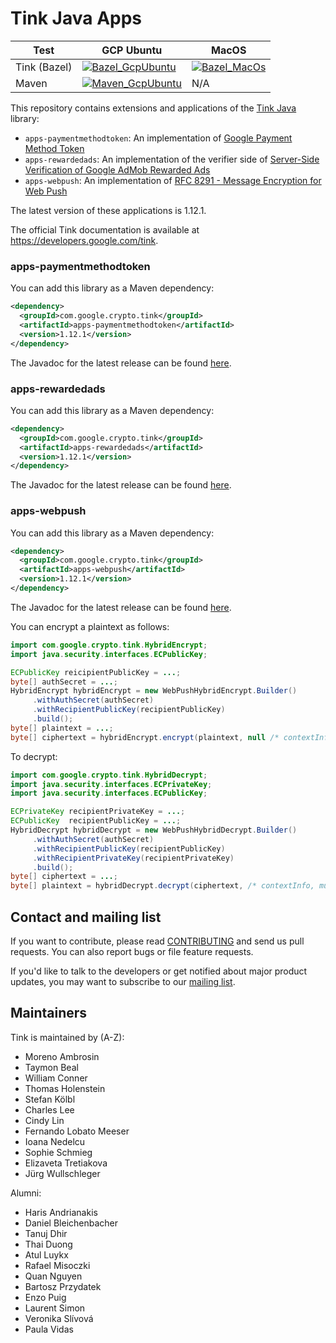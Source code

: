 # Tink Java Apps

<!-- GCP Ubuntu --->

[tink_java_apps_bazel_badge_gcp_ubuntu]: https://storage.googleapis.com/tink-kokoro-build-badges/tink-java-apps-bazel-gcp-ubuntu.svg
[tink_java_apps_maven_badge_gcp_ubuntu]: https://storage.googleapis.com/tink-kokoro-build-badges/tink-java-apps-maven-gcp-ubuntu.svg

<!-- MacOS --->

[tink_java_apps_bazel_badge_macos]: https://storage.googleapis.com/tink-kokoro-build-badges/tink-java-apps-bazel-macos-external.svg

**Test**     | **GCP Ubuntu**                                                 | **MacOS**
------------ | -------------------------------------------------------------- | ---------
Tink (Bazel) | [![Bazel_GcpUbuntu][tink_java_apps_bazel_badge_gcp_ubuntu]](#) | [![Bazel_MacOs][tink_java_apps_bazel_badge_macos]](#)
Maven        | [![Maven_GcpUbuntu][tink_java_apps_maven_badge_gcp_ubuntu]](#) | N/A

This repository contains extensions and applications of the
[Tink Java](https://github.com/tink-crypto/tink-java) library:

*   `apps-paymentmethodtoken`: An implementation of
    [Google Payment Method Token](https://developers.google.com/pay/api/payment-data-cryptography)
*   `apps-rewardedads`: An implementation of the verifier side of
    [Server-Side Verification of Google AdMob Rewarded Ads](https://developers.google.com/admob/android/ssv)
*   `apps-webpush`: An implementation of
    [RFC 8291 - Message Encryption for Web Push](https://www.rfc-editor.org/rfc/rfc8291)

The latest version of these applications is 1.12.1.

The official Tink documentation is available at
https://developers.google.com/tink.

### apps-paymentmethodtoken

You can add this library as a Maven dependency:

```xml
<dependency>
  <groupId>com.google.crypto.tink</groupId>
  <artifactId>apps-paymentmethodtoken</artifactId>
  <version>1.12.1</version>
</dependency>
```

The Javadoc for the latest release can be found
[here](https://tink-crypto.github.io/tink-java-apps/javadoc/apps-paymentmethodtoken/1.12.1/).

### apps-rewardedads

You can add this library as a Maven dependency:

```xml
<dependency>
  <groupId>com.google.crypto.tink</groupId>
  <artifactId>apps-rewardedads</artifactId>
  <version>1.12.1</version>
</dependency>
```

The Javadoc for the latest release can be found
[here](https://tink-crypto.github.io/tink-java-apps/javadoc/apps-rewardedads/1.12.1/).

### apps-webpush

You can add this library as a Maven dependency:

```xml
<dependency>
  <groupId>com.google.crypto.tink</groupId>
  <artifactId>apps-webpush</artifactId>
  <version>1.12.1</version>
</dependency>
```

The Javadoc for the latest release can be found
[here](https://tink-crypto.github.io/tink-java-apps/javadoc/apps-webpush/1.12.1/).

You can encrypt a plaintext as follows:

```java
import com.google.crypto.tink.HybridEncrypt;
import java.security.interfaces.ECPublicKey;

ECPublicKey reicipientPublicKey = ...;
byte[] authSecret = ...;
HybridEncrypt hybridEncrypt = new WebPushHybridEncrypt.Builder()
     .withAuthSecret(authSecret)
     .withRecipientPublicKey(recipientPublicKey)
     .build();
byte[] plaintext = ...;
byte[] ciphertext = hybridEncrypt.encrypt(plaintext, null /* contextInfo, must be null */);
```

To decrypt:

```java
import com.google.crypto.tink.HybridDecrypt;
import java.security.interfaces.ECPrivateKey;
import java.security.interfaces.ECPublicKey;

ECPrivateKey recipientPrivateKey = ...;
ECPublicKey  recipientPublicKey = ...;
HybridDecrypt hybridDecrypt = new WebPushHybridDecrypt.Builder()
     .withAuthSecret(authSecret)
     .withRecipientPublicKey(recipientPublicKey)
     .withRecipientPrivateKey(recipientPrivateKey)
     .build();
byte[] ciphertext = ...;
byte[] plaintext = hybridDecrypt.decrypt(ciphertext, /* contextInfo, must be null */);
```

## Contact and mailing list

If you want to contribute, please read [CONTRIBUTING](docs/CONTRIBUTING.md) and
send us pull requests. You can also report bugs or file feature requests.

If you'd like to talk to the developers or get notified about major product
updates, you may want to subscribe to our
[mailing list](https://groups.google.com/forum/#!forum/tink-users).

## Maintainers

Tink is maintained by (A-Z):

-   Moreno Ambrosin
-   Taymon Beal
-   William Conner
-   Thomas Holenstein
-   Stefan Kölbl
-   Charles Lee
-   Cindy Lin
-   Fernando Lobato Meeser
-   Ioana Nedelcu
-   Sophie Schmieg
-   Elizaveta Tretiakova
-   Jürg Wullschleger

Alumni:

-   Haris Andrianakis
-   Daniel Bleichenbacher
-   Tanuj Dhir
-   Thai Duong
-   Atul Luykx
-   Rafael Misoczki
-   Quan Nguyen
-   Bartosz Przydatek
-   Enzo Puig
-   Laurent Simon
-   Veronika Slívová
-   Paula Vidas
